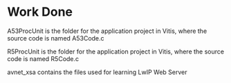 # Work Done

A53ProcUnit is the folder for the application project in Vitis, where the source code is named A53Code.c

R5ProcUnit is the folder for the application project in Vitis, where the source code is named R5Code.c

avnet_xsa contains the files used for learning LwIP Web Server
